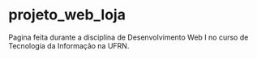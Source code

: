 # projeto_web_loja
Pagina feita durante a disciplina de Desenvolvimento Web I no curso de Tecnologia da Informação na UFRN.
